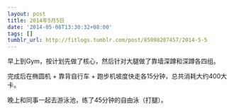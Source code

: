 ```yaml
---
layout: post
title: 2014年5月5日
date: '2014-05-08T13:30:32+08:00'
tags: []
tumblr_url: http://fitlogs.tumblr.com/post/85098207457/2014-5-5
---
```

早上到Gym，按计划先做了核心，然后针对大腿做了靠墙深蹲和深蹲各四组。

完成后在椭圆机 + 靠背自行车 + 跑步机坡度快走各15分钟，总共消耗大约400大卡。

晚上和同事一起去游泳池，练了45分钟的自由泳（打腿）。
